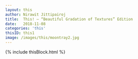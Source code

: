 ```yaml
---
layout: this
author: Nirawit Jittipairoj
title:  This! – “Beautiful Gradation of Textures” Edition
date:   2018-11-08
categories: 'this'	
thisID: this1
image: /images/this/moontray2.jpg
---
```


{% include thisBlock.html %}

